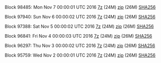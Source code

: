 Block 98485: Mon Nov  7 00:00:01 UTC 2016 [7z](https://transfer.sh/7R1Jq/bootstrap.dat.20161107.7z) (24M) [zip](https://transfer.sh/VE9oR/bootstrap.dat.20161107.zip) (26M) [SHA256](https://transfer.sh/k4ghm/sha256.txt)

Block 97940: Sun Nov  6 00:00:02 UTC 2016 [7z](https://transfer.sh/qbkR9/bootstrap.dat.20161106.7z) (24M) [zip](https://transfer.sh/ZVV3q/bootstrap.dat.20161106.zip) (26M) [SHA256](https://transfer.sh/gAIlq/sha256.txt)

Block 97388: Sat Nov  5 00:00:02 UTC 2016 [7z](https://transfer.sh/J3zQV/bootstrap.dat.20161105.7z) (24M) [zip](https://transfer.sh/JjlDg/bootstrap.dat.20161105.zip) (26M) [SHA256](https://transfer.sh/Xu5Ug/sha256.txt)

Block 96841: Fri Nov  4 00:00:03 UTC 2016 [7z](https://transfer.sh/FJMm7/bootstrap.dat.20161104.7z) (24M) [zip](https://transfer.sh/hyI6I/bootstrap.dat.20161104.zip) (26M) [SHA256](https://transfer.sh/Zofxt/sha256.txt)

Block 96297: Thu Nov  3 00:00:02 UTC 2016 [7z](https://transfer.sh/3qPE2/bootstrap.dat.20161103.7z) (24M) [zip](https://transfer.sh/168idb/bootstrap.dat.20161103.zip) (26M) [SHA256](https://transfer.sh/QmmxS/sha256.txt)

Block 95759: Wed Nov  2 00:00:01 UTC 2016 [7z](https://transfer.sh/Ck5UN/bootstrap.dat.20161102.7z) (24M) [zip](https://transfer.sh/ZADo6/bootstrap.dat.20161102.zip) (26M) [SHA256](https://transfer.sh/DvVyj/sha256.txt)
